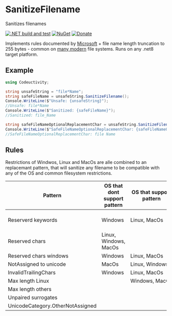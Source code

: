 # SanitizeFilename

Sanitizes filenames

[![.NET build and test](https://github.com/Codeuctivity/SanitizeFilename/actions/workflows/dotnet.yml/badge.svg)](https://github.com/Codeuctivity/SanitizeFilename/actions/workflows/dotnet.yml) [![NuGet](https://img.shields.io/nuget/v/Codeuctivity.SanitizeFilename.svg)](https://www.nuget.org/packages/Codeuctivity.SanitizeFilename/) [![Donate](https://img.shields.io/static/v1?label=Paypal&message=Donate&color=informational)](https://www.paypal.com/donate?hosted_button_id=7M7UFMMRTS7UE)

Implements rules documented by [Microsoft](https://docs.microsoft.com/en-us/windows/win32/fileio/naming-a-file#naming-conventions) + file name length truncation to 255 bytes - common on [many modern](https://en.wikipedia.org/wiki/Comparison_of_file_systems) file systems. Runs on any .net8 target platform.

## Example

```csharp
using Codeuctivity;

string unsafeString = "file*Name";
string safeFileName = unsafeString.SanitizeFilename();
Console.WriteLine($"Unsafe: {unsafeString}");
//Unsafe: file*Name
Console.WriteLine($"Sanitized: {safeFileName}");
//Sanitized: file_Name

string safeFileNameOptionalReplacementChar = unsafeString.SanitizeFilename(' ');
Console.WriteLine($"SafeFileNameOptionalReplacementChar: {safeFileNameOptionalReplacementChar}");
//SafeFileNameOptionalReplacementChar: file Name
```

## Rules

Restrictions of Windwos, Linux and MacOs are alle combined to an replacemant pattern, that will sanitize any filename to be compatible with any of the OS and common filesystem restrictions.

| Pattern                          | OS that dont support pattern | OS that support pattern | Example            |
| -------------------------------- | ---------------------------- | ----------------------- | ------------------ |
| Reserverd keywords               | Windows                      | Linux, MacOs           | CON, PRN, AUX, ... |
| Reserved chars                   | Linux, Windows, MacOs        |                         | '/', '\0'          |
| Reserved chars windows          | Windows                      | Linux, MacOs           | '\\\', '""'        |
| NotAssigned to unicode           | MacOs                        | Linux, Windows          |                    |
| InvalidTrailingChars             | Windows                      | Linux, MacOs           |                    |
| Max length Linux                 |                              | Windows, MacOs         |                    |
| Max length others                |                              |                         |                    |
| Unpaired surrogates              |                              |                         |                    |
| UnicodeCategory.OtherNotAssigned |                              |                         |                    |
